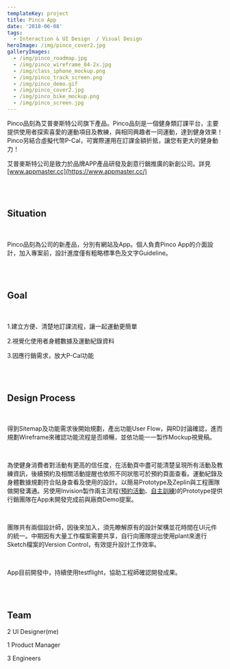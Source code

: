 ```yaml
---
templateKey: project
title: Pinco App
date: '2018-06-08'
tags:
  - Interaction & UI Design  / Visual Design
heroImage: /img/pinco_cover2.jpg
galleryImages:
  - /img/pinco_roadmap.jpg
  - /img/pinco_wireframe_04-2x.jpg
  - /img/class_iphone_mockup.png
  - /img/pinco_track_screen.png
  - /img/pinco_demo.gif
  - /img/pinco_cover2.jpg
  - /img/pinco_bike_mockup.png
  - /img/pinco_screen.jpg
---
```

Pinco品刻為艾普麥斯特公司旗下產品。Pinco品刻是一個健身類訂課平台，主要提供使用者探索喜愛的運動項目及教練，與相同興趣者一同運動，達到健身效果！Pinco另結合虛擬代幣P-Cal，可實際運用在訂課金額折抵，讓您有更大的健身動力！

艾普麥斯特公司是致力於品牌APP產品研發及創意行銷推廣的新創公司。詳見[www.appmaster.cc](https://www.appmaster.cc/)

<br/><br/>

## Situation

<br/>

Pinco品刻為公司的新產品，分別有網站及App。個人負責Pinco App的介面設計，加入專案前，設計進度僅有粗略標準色及文字Guideline。

<br/><br/>

## Goal

<br/>

1.建立方便、清楚地訂課流程，讓一起運動更簡單

2.視覺化使用者身體數據及運動紀錄資料

3.因應行銷需求，放大P-Cal功能

<br/><br/>

## Design Process

<br/>

得到Sitemap及功能需求後開始規劃，產出功能User Flow，與RD討論確認，進而規劃Wireframe來確認功能流程是否順暢，並依功能一一製作Mockup視覺稿。

<br/>

為使健身消費者對活動有更高的信任度，在活動頁中盡可能清楚呈現所有活動及教練資訊，後續預約及相關活動提醒也依照不同狀態可於預約頁面查看。運動紀錄及身體數據規劃符合貼身查看及使用的設計。以簡易Prototype及Zeplin與工程團隊做開發溝通。另使用Invision製作兩主流程([預約活動](https://invis.io/W2H7KHWPGT4)、[自主訓練](https://invis.io/D8HDFY69VXE#/292572899))的Prototype提供行銷團隊在App未開發完成前與廠商Demo提案。

<br/>

團隊共有兩個設計師，因後來加入，須先瞭解原有的設計架構並花時間在UI元件的統一。中期因有大量工作檔案需要共享，自行向團隊提出使用plant來進行Sketch檔案的Version Control，有效提升設計工作效率。

<br/>

App目前開發中，持續使用testflight，協助工程師確認開發成果。

<br/><br/>

## Team

2 UI Designer(me)

1 Product Manager

3 Engineers
